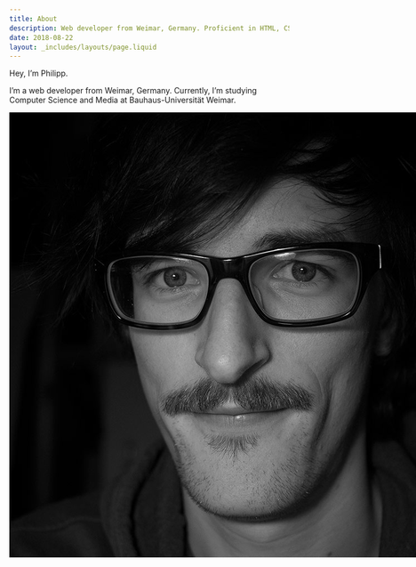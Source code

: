 ```yaml
---
title: About
description: Web developer from Weimar, Germany. Proficient in HTML, CSS and JavaScript.
date: 2018-08-22
layout: _includes/layouts/page.liquid
---
```

Hey, I’m Philipp.

I’m a web developer from Weimar, Germany. Currently, I’m studying Computer Science and Media at Bauhaus-Universität Weimar.

<p class="marginalia">
  <img src="/img/me.jpg" alt ="Portrait of the author" style="position: absolute;">
</p>

I write lots of HTML, CSS and JavaScript with a focus on accessibility.

- Web applications:
  - [Slidehub](https://github.com/webis-de/slidehub) (for [Webis group](https://webis.de) at Bauhaus-Universität Weimar)
  - [Disraptor](https://github.com/disraptor/disraptor) (for [Webis group](https://webis.de) at Bauhaus-Universität Weimar)
  - [hyperlink.cool](https://hyperlink.cool/) (for my fellow computer science students at BUW 🔗💕)
- Node packages:
  - [reverse-iterable-map](https://www.npmjs.com/package/reverse-iterable-map)
  - [reverse-iterable-array](https://www.npmjs.com/package/reverse-iterable-array)
  - [reverse-iterable-set](https://www.npmjs.com/package/reverse-iterable-set)

I contributed code to open source projects such as [WAI-ARIA Authoring Practices](https://github.com/w3c/aria-practices), [Discourse](https://github.com/discourse/discourse/), [Sublime Text Packages](https://github.com/sublimehq/Packages/), [Jekyll](https://github.com/jekyll/jekyll) and [Clementine](https://github.com/clementine-player/Clementine).

---

This site is hosted on [Uberspace](https://uberspace.de/) and built with [Eleventy](https://www.11ty.io).

All content is licensed under [CC BY-SA](https://creativecommons.org/licenses/by-sa/4.0/) unless otherwise stated.

Write love/hate mail to [{{ metadata.author.mail }}](mailto:{{ metadata.author.mail }}).
